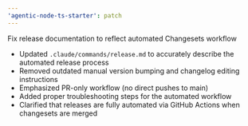 ```yaml
---
'agentic-node-ts-starter': patch
---
```


Fix release documentation to reflect automated Changesets workflow

- Updated `.claude/commands/release.md` to accurately describe the automated release process
- Removed outdated manual version bumping and changelog editing instructions
- Emphasized PR-only workflow (no direct pushes to main)
- Added proper troubleshooting steps for the automated workflow
- Clarified that releases are fully automated via GitHub Actions when changesets are merged
